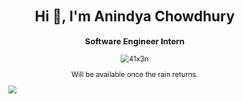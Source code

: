 <h1 align="center">Hi 👋, I'm Anindya Chowdhury</h1>
<h3 align="center">Software Engineer Intern</h3>

<p align="center"> <img src="https://komarev.com/ghpvc/?username=41x3n&label=Profile%20views&color=0e75b6&style=flat" alt="41x3n" /> </p>

<p align="center"> Will be available once the rain returns. </p>

![](https://hit.yhype.me/github/profile?user_id=19756597)
